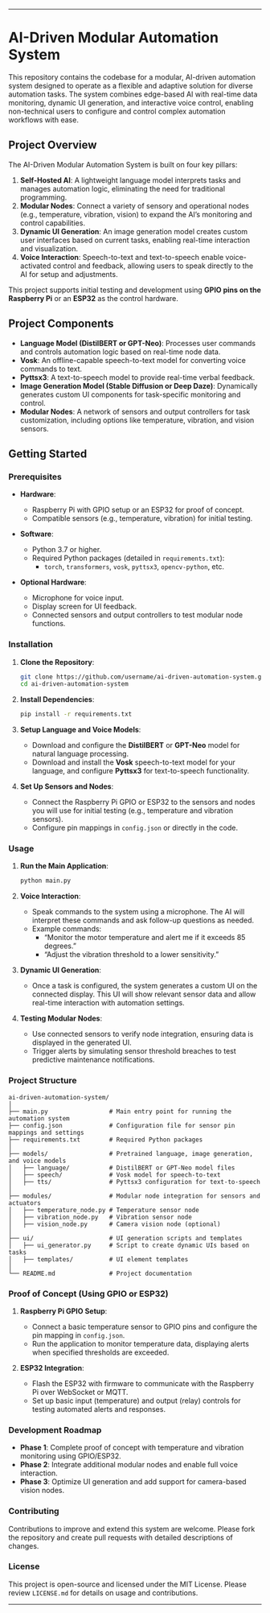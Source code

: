 

---

# AI-Driven Modular Automation System

This repository contains the codebase for a modular, AI-driven automation system designed to operate as a flexible and adaptive solution for diverse automation tasks. The system combines edge-based AI with real-time data monitoring, dynamic UI generation, and interactive voice control, enabling non-technical users to configure and control complex automation workflows with ease.

## **Project Overview**

The AI-Driven Modular Automation System is built on four key pillars:
1. **Self-Hosted AI**: A lightweight language model interprets tasks and manages automation logic, eliminating the need for traditional programming.
2. **Modular Nodes**: Connect a variety of sensory and operational nodes (e.g., temperature, vibration, vision) to expand the AI’s monitoring and control capabilities.
3. **Dynamic UI Generation**: An image generation model creates custom user interfaces based on current tasks, enabling real-time interaction and visualization.
4. **Voice Interaction**: Speech-to-text and text-to-speech enable voice-activated control and feedback, allowing users to speak directly to the AI for setup and adjustments.

This project supports initial testing and development using **GPIO pins on the Raspberry Pi** or an **ESP32** as the control hardware.

## **Project Components**

- **Language Model (DistilBERT or GPT-Neo)**: Processes user commands and controls automation logic based on real-time node data.
- **Vosk**: An offline-capable speech-to-text model for converting voice commands to text.
- **Pyttsx3**: A text-to-speech model to provide real-time verbal feedback.
- **Image Generation Model (Stable Diffusion or Deep Daze)**: Dynamically generates custom UI components for task-specific monitoring and control.
- **Modular Nodes**: A network of sensors and output controllers for task customization, including options like temperature, vibration, and vision sensors.

## **Getting Started**

### **Prerequisites**

- **Hardware**: 
  - Raspberry Pi with GPIO setup or an ESP32 for proof of concept.
  - Compatible sensors (e.g., temperature, vibration) for initial testing.

- **Software**:
  - Python 3.7 or higher.
  - Required Python packages (detailed in `requirements.txt`):
    - `torch`, `transformers`, `vosk`, `pyttsx3`, `opencv-python`, etc.

- **Optional Hardware**:
  - Microphone for voice input.
  - Display screen for UI feedback.
  - Connected sensors and output controllers to test modular node functions.

### **Installation**

1. **Clone the Repository**:
   ```bash
   git clone https://github.com/username/ai-driven-automation-system.git
   cd ai-driven-automation-system
   ```

2. **Install Dependencies**:
   ```bash
   pip install -r requirements.txt
   ```

3. **Setup Language and Voice Models**:
   - Download and configure the **DistilBERT** or **GPT-Neo** model for natural language processing.
   - Download and install the **Vosk** speech-to-text model for your language, and configure **Pyttsx3** for text-to-speech functionality.

4. **Set Up Sensors and Nodes**:
   - Connect the Raspberry Pi GPIO or ESP32 to the sensors and nodes you will use for initial testing (e.g., temperature and vibration sensors).
   - Configure pin mappings in `config.json` or directly in the code.

### **Usage**

1. **Run the Main Application**:
   ```bash
   python main.py
   ```

2. **Voice Interaction**:
   - Speak commands to the system using a microphone. The AI will interpret these commands and ask follow-up questions as needed.
   - Example commands:
     - “Monitor the motor temperature and alert me if it exceeds 85 degrees.”
     - “Adjust the vibration threshold to a lower sensitivity.”

3. **Dynamic UI Generation**:
   - Once a task is configured, the system generates a custom UI on the connected display. This UI will show relevant sensor data and allow real-time interaction with automation settings.

4. **Testing Modular Nodes**:
   - Use connected sensors to verify node integration, ensuring data is displayed in the generated UI.
   - Trigger alerts by simulating sensor threshold breaches to test predictive maintenance notifications.

### **Project Structure**

```
ai-driven-automation-system/
│
├── main.py                 # Main entry point for running the automation system
├── config.json             # Configuration file for sensor pin mappings and settings
├── requirements.txt        # Required Python packages
│
├── models/                 # Pretrained language, image generation, and voice models
│   ├── language/           # DistilBERT or GPT-Neo model files
│   ├── speech/             # Vosk model for speech-to-text
│   ├── tts/                # Pyttsx3 configuration for text-to-speech
│
├── modules/                # Modular node integration for sensors and actuators
│   ├── temperature_node.py # Temperature sensor node
│   ├── vibration_node.py   # Vibration sensor node
│   ├── vision_node.py      # Camera vision node (optional)
│
├── ui/                     # UI generation scripts and templates
│   ├── ui_generator.py     # Script to create dynamic UIs based on tasks
│   ├── templates/          # UI element templates
│
└── README.md               # Project documentation
```

### **Proof of Concept (Using GPIO or ESP32)**

1. **Raspberry Pi GPIO Setup**:
   - Connect a basic temperature sensor to GPIO pins and configure the pin mapping in `config.json`.
   - Run the application to monitor temperature data, displaying alerts when specified thresholds are exceeded.

2. **ESP32 Integration**:
   - Flash the ESP32 with firmware to communicate with the Raspberry Pi over WebSocket or MQTT.
   - Set up basic input (temperature) and output (relay) controls for testing automated alerts and responses.

### **Development Roadmap**

- **Phase 1**: Complete proof of concept with temperature and vibration monitoring using GPIO/ESP32.
- **Phase 2**: Integrate additional modular nodes and enable full voice interaction.
- **Phase 3**: Optimize UI generation and add support for camera-based vision nodes.

### **Contributing**

Contributions to improve and extend this system are welcome. Please fork the repository and create pull requests with detailed descriptions of changes.

### **License**

This project is open-source and licensed under the MIT License. Please review `LICENSE.md` for details on usage and contributions.

---
